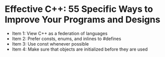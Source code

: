 # Effective C++: 55 Specific Ways to Improve Your Programs and Designs

- Item 1: View C++ as a federation of languages
- Item 2: Prefer consts, enums, and inlines to \#defines
- Item 3: Use const whenever possible
- Item 4: Make sure that objects are initialized before they are used
